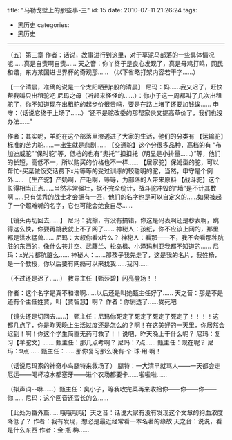 title: "马勒戈壁上的那些事-三"
id: 15
date: 2010-07-11 21:26:24
tags: 
- 黑历史
categories: 
- 黑历史
---

（五）第三章
作者：话说，故事进行到这里，对于草泥马部落的一些具体情况呢……真是自责啊自责……
天之音：你丫终于是良心发现了，真是母鸡打鸣，网民和谐，东方某国进世界杯的奇观那……
（以下省略打架内容若干字……）<!--more-->

【一个清晨，准确的说是一个太阳晒到p股的清晨】
尼玛：妈……我又迟了，赶快帮我叫只出租驼吧
尼玛之母（听起来怪怪的……）：你小子这一周都叫了几次出租驼了，你不知道现在出租驼的起步价很贵吗，要是在路上堵了还要加钱诶……
申守：（话说它终于上场了……）“还不是驼改委的那帮家伙又提高草价了，我们也没办法……”

作者：其实呢，羊驼在这个部落里渗透进了大家的生活，他们的分类有
【运输驼】标准的苦力驼……一出生就是悲剧……
【交通驼】这个分很多品种，高档的有 “布加迪威驼”“保时驼”等，低档的也有“奥托”“扣扣托（明显是小排量……）”等，他们的长短，高低不一，所以购买的价格也不一样……
【居家驼】保姆型的驼，可以帮忙-买菜做饭交话费下x片等等的受过训练的较聪明的驼，当然，申守是个例外……
【生产驼】产奶啊，产毛啊，等等，为部落的人带来原料
【战斗驼】这个长得相当正点……当然非常强壮，据不完全统计，战斗驼冲毁的“墙”是不计其数啊……只有优秀的战士才会拥有一匹，他们的名字也是可以自定义的……如果被起了一个超难听的名字，它也可能会绝食自尽……

【镜头再切回去……】
尼玛：我擦，有没有搞错，你这是码表啊还是秒表啊，跳得这么快，你要再跳我就上不了网了……
神秘人：孩纸，你不应该上网的，那里都是洪水猛兽……
尼玛：大叔你看x片么？
神秘人：看那——不，我不会看那种肮脏的东西的，像什么苍井空、武藤兰、松岛枫、小泽玛利亚我都不知道的……
尼玛：x光片都肮脏么……
神秘人：……那孩子我先走了，这是我的名片，我姓杨，是一个教授，你以后要有网瘾可以来找我……我闪……

（不过还是迟了……）
教导主任【甄莎碧】闪亮登场！！

作者：这个名字是真不和谐啊……以后还是叫她甄主任好了……
天之音：那是不是还有个主任姓贾，叫【贾智慧】啊？
作者：你剧透了……受死吧

【镜头还是切回去……】
甄主任：尼玛你死定了死定了死定了死定了！！！！这都几点了，你是昨天晚上生活过度还是怎么的？啊！在这美好的一天里，你居然会迟到！啊！你这个学生简直无药可救了！！说吧，昨天晚上干什么呢？
尼玛：复习【羊驼文】……
甄主任：那几点考啊？
尼玛：7点……
甄主任：现在呢？
尼玛：9点……
甄主任：……那你复习那么晚有·个·球·用·啊！

（话说尼玛家的神奇小鸟腿特来救场了）
腿特：一大清早就骂人——一天都会走厄运——喝杯凉水都塞牙——进个农场都要卡……啦啦啦……

（拟声词--咻……）甄主任：臭小子，等我收完菜再来收拾你——你——你——你……
尼玛：这个回音还蛮长的么……

【此处为番外篇……哦哦哦哦】天之音：话说大家有没有发现这个文章的狗血浓度降低了？
作者：我有发现，想必是最近经常看一本名著的缘故
天之音：说说，看是什么东西
作者：金·瓶·梅……
